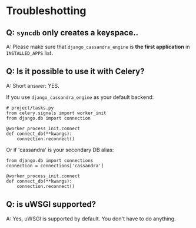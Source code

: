 # Troubleshotting

## **Q:  `syncdb` only creates a keyspace..**

A: Please make sure that `django_cassandra_engine` is **the first application** in `INSTALLED_APPS` list.

## **Q:  Is it possible to use it with Celery?**

A: Short answer: YES.

If you use `django_cassandra_engine` as your default backend:

    # project/tasks.py
    from celery.signals import worker_init
    from django.db import connection

    @worker_process_init.connect
    def connect_db(**kwargs):
        connection.reconnect()

Or if 'cassandra' is your secondary DB alias:

    from django.db import connections
    connection = connections['cassandra']

    @worker_process_init.connect
    def connect_db(**kwargs):
        connection.reconnect()

## **Q: is uWSGI supported?**

A: Yes, uWSGI is supported by default. You don't have to do anything.
